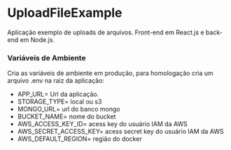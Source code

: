 # UploadFileExample
Aplicação exemplo de uploads de arquivos. Front-end em React.js e back-end em Node.js.

<h3>Variáveis de Ambiente</h3>

Cria as variáveis de ambiente em produção, para homologação cria um arquivo .env na raiz da aplicação:
- APP_URL= Url da aplicação.
- STORAGE_TYPE= local ou s3
- MONGO_URL= url do banco mongo
- BUCKET_NAME= nome do bucket 
- AWS_ACCESS_KEY_ID= acess key do usuário IAM da AWS
- AWS_SECRET_ACCESS_KEY= acess secret key do usuário IAM da AWS
- AWS_DEFAULT_REGION= região do docker
